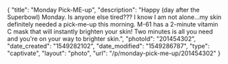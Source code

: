 {
    "title": "Monday Pick-ME-up",
    "description": "Happy (day after the Superbowl) Monday.  Is anyone else tired??? I know I am not alone...my skin definitely needed a pick-me-up this morning.  M-61 has a 2-minute vitamin C mask that will instantly brighten your skin!  Two minutes is all you need and you're on your way to brighter skin.",
    "photoId": "201454302",
    "date_created": "1549282102",
    "date_modified": "1549286787",
    "type": "captivate",
    "layout": "photo",
    "url": "\/p\/monday-pick-me-up\/201454302"
}